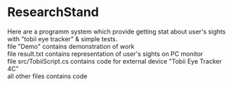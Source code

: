 # ResearchStand
Here are a programm system which provide getting stat about user's sights with "tobii eye tracker" & simple tests.  
file "Demo" contains demonstration of work  
file result.txt contains representation of user's sights on PC monitor  
file src/TobiiScript.cs contains code for external device "Tobii Eye Tracker 4C"  
all other files contains code  
